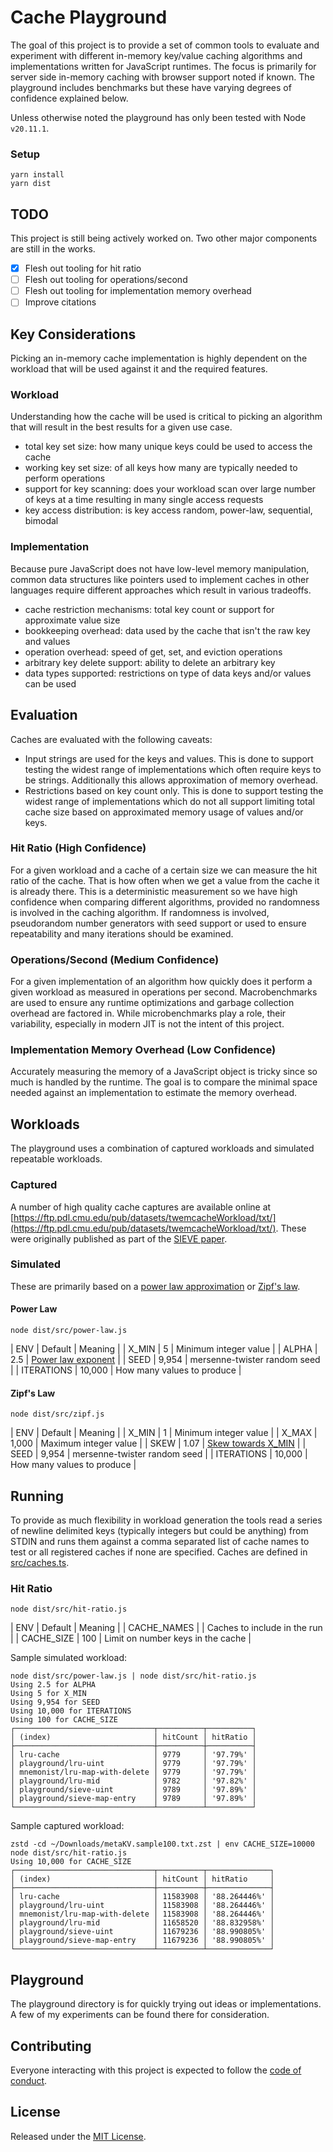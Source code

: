 # Cache Playground

The goal of this project is to provide a set of common tools to evaluate and experiment with different in-memory key/value caching algorithms and implementations written for JavaScript runtimes. The focus is primarily for server side in-memory caching with browser support noted if known. The playground includes benchmarks but these have varying degrees of confidence explained below.

Unless otherwise noted the playground has only been tested with Node `v20.11.1`.

### Setup

```
yarn install
yarn dist
```

## TODO

This project is still being actively worked on. Two other major components are still in the works.

- [x] Flesh out tooling for hit ratio
- [ ] Flesh out tooling for operations/second
- [ ] Flesh out tooling for implementation memory overhead
- [ ] Improve citations

## Key Considerations

Picking an in-memory cache implementation is highly dependent on the workload that will be used against it and the required features.

### Workload

Understanding how the cache will be used is critical to picking an algorithm that will result in the best results for a given use case.

- total key set size: how many unique keys could be used to access the cache
- working key set size: of all keys how many are typically needed to perform operations
- support for key scanning: does your workload scan over large number of keys at a time resulting in many single access requests
- key access distribution: is key access random, power-law, sequential, bimodal

### Implementation

Because pure JavaScript does not have low-level memory manipulation, common data structures like pointers used to implement caches in other languages require different approaches which result in various tradeoffs.

- cache restriction mechanisms: total key count or support for approximate value size
- bookkeeping overhead: data used by the cache that isn't the raw key and values
- operation overhead: speed of get, set, and eviction operations
- arbitrary key delete support: ability to delete an arbitrary key
- data types supported: restrictions on type of data keys and/or values can be used

## Evaluation

Caches are evaluated with the following caveats:

- Input strings are used for the keys and values. This is done to support testing the widest range of implementations which often require keys to be strings. Additionally this allows approximation of memory overhead.
- Restrictions based on key count only. This is done to support testing the widest range of implementations which do not all support limiting total cache size based on approximated memory usage of values and/or keys.

### Hit Ratio (High Confidence)

For a given workload and a cache of a certain size we can measure the hit ratio of the cache. That is how often when we get a value from the cache it is already there. This is a deterministic measurement so we have high confidence when comparing different algorithms, provided no randomness is involved in the caching algorithm. If randomness is involved, pseudorandom number generators with seed support or used to ensure repeatability and many iterations should be examined.

### Operations/Second (Medium Confidence)

For a given implementation of an algorithm how quickly does it perform a given workload as measured in operations per second. Macrobenchmarks are used to ensure any runtime optimizations and garbage collection overhead are factored in. While microbenchmarks play a role, their variability, especially in modern JIT is not the intent of this project.

### Implementation Memory Overhead (Low Confidence)

Accurately measuring the memory of a JavaScript object is tricky since so much is handled by the runtime. The goal is to compare the minimal space needed against an implementation to estimate the memory overhead.

## Workloads

The playground uses a combination of captured workloads and simulated repeatable workloads.

### Captured

A number of high quality cache captures are available online at [https://ftp.pdl.cmu.edu/pub/datasets/twemcacheWorkload/txt/](https://ftp.pdl.cmu.edu/pub/datasets/twemcacheWorkload/txt/). These were originally published as part of the [SIEVE paper](papers/nsdi24-SIEVE.pdf).

### Simulated

These are primarily based on a [power law approximation](papers/0706.1062v2.pdf) or [Zipf's law](https://en.wikipedia.org/wiki/Zipf's_law).

#### Power Law

`node dist/src/power-law.js`

| ENV | Default | Meaning |
| X_MIN | 5 | Minimum integer value |
| ALPHA | 2.5 | [Power law exponent](papers/0706.1062v2.pdf) |
| SEED | 9,954 | mersenne-twister random seed |
| ITERATIONS | 10,000 | How many values to produce |

#### Zipf's Law

`node dist/src/zipf.js`

| ENV | Default | Meaning |
| X_MIN | 1 | Minimum integer value |
| X_MAX | 1,000 | Maximum integer value |
| SKEW | 1.07 | [Skew towards X_MIN](https://github.com/vweevers/zipfian-integer?tab=readme-ov-file#about) |
| SEED | 9,954 | mersenne-twister random seed |
| ITERATIONS | 10,000 | How many values to produce |

## Running

To provide as much flexibility in workload generation the tools read a series of newline delimited keys (typically integers but could be anything) from STDIN and runs them against a comma separated list of cache names to test or all registered caches if none are specified. Caches are defined in [src/caches.ts](src/caches.ts).

### Hit Ratio

`node dist/src/hit-ratio.js`

| ENV | Default | Meaning |
| CACHE_NAMES | | Caches to include in the run |
| CACHE_SIZE | 100 | Limit on number keys in the cache |

Sample simulated workload:

```
node dist/src/power-law.js | node dist/src/hit-ratio.js
Using 2.5 for ALPHA
Using 5 for X_MIN
Using 9,954 for SEED
Using 10,000 for ITERATIONS
Using 100 for CACHE_SIZE
┌───────────────────────────────┬──────────┬──────────┐
│ (index)                       │ hitCount │ hitRatio │
├───────────────────────────────┼──────────┼──────────┤
│ lru-cache                     │ 9779     │ '97.79%' │
│ playground/lru-uint           │ 9779     │ '97.79%' │
│ mnemonist/lru-map-with-delete │ 9779     │ '97.79%' │
│ playground/lru-mid            │ 9782     │ '97.82%' │
│ playground/sieve-uint         │ 9789     │ '97.89%' │
│ playground/sieve-map-entry    │ 9789     │ '97.89%' │
└───────────────────────────────┴──────────┴──────────┘
```

Sample captured workload:

```
zstd -cd ~/Downloads/metaKV.sample100.txt.zst | env CACHE_SIZE=10000 node dist/src/hit-ratio.js
Using 10,000 for CACHE_SIZE
┌───────────────────────────────┬──────────┬──────────────┐
│ (index)                       │ hitCount │ hitRatio     │
├───────────────────────────────┼──────────┼──────────────┤
│ lru-cache                     │ 11583908 │ '88.264446%' │
│ playground/lru-uint           │ 11583908 │ '88.264446%' │
│ mnemonist/lru-map-with-delete │ 11583908 │ '88.264446%' │
│ playground/lru-mid            │ 11658520 │ '88.832958%' │
│ playground/sieve-uint         │ 11679236 │ '88.990805%' │
│ playground/sieve-map-entry    │ 11679236 │ '88.990805%' │
└───────────────────────────────┴──────────┴──────────────┘
```

## Playground

The playground directory is for quickly trying out ideas or implementations. A few of my experiments can be found there for consideration.

## Contributing

Everyone interacting with this project is expected to follow the [code of conduct](CODE_OF_CONDUCT.md).

## License

Released under the [MIT License](LICENSE).
